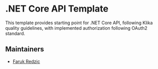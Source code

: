# .NET Core API Template
This template provides starting point for .NET Core API, following Klika quality guidelines, with implemented authorization following OAuth2 standard.

## Maintainers

- [Faruk Redzic](https://github.com/farukredzic)